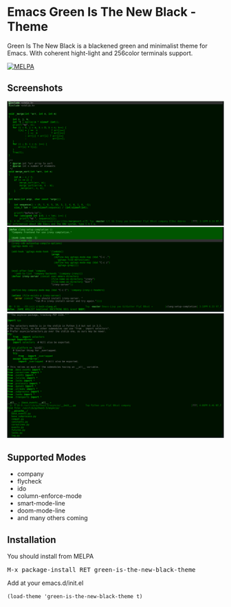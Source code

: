 # Emacs Green Is The New Black - Theme

Green Is The New Black is a blackened green and minimalist theme for Emacs.
With coherent hight-light and 256color terminals support.

[![MELPA](https://melpa.org/packages/green-is-the-new-black-theme-badge.svg)](https://melpa.org/#/green-is-the-new-black-theme)


## Screenshots
![green-is-the-new-black-preview-clang](screenshot-clang.png)
![green-is-the-new-black-preview-elisp](screenshot-elisp.png)
![green-is-the-new-black-preview-python](screenshot-python.png)

## Supported Modes

* company
* flycheck
* ido
* column-enforce-mode
* smart-mode-line
* doom-mode-line
* and many others coming

## Installation

You should install from MELPA

<kbd>M-x package-install RET green-is-the-new-black-theme</kbd>

Add at your emacs.d/init.el

```
(load-theme 'green-is-the-new-black-theme t)
```
